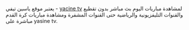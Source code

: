 يعتبر موقع ياسين تيفي -  <a href="https://yacin-tv.live/">yacine tv</a> لمشاهدة مباريات اليوم بث مباشر بدون تقطيع والقنوات التليفزيونية والرياضية حتى القنوات المشفرة ومشاهدة مباريات كرة القدم مباشرة على yasine tv.
